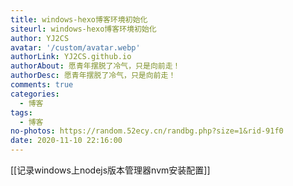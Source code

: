 ```yaml
---
title: windows-hexo博客环境初始化
siteurl: windows-hexo博客环境初始化
author: YJ2CS
avatar: '/custom/avatar.webp'
authorLink: YJ2CS.github.io
authorAbout: 愿青年摆脱了冷气，只是向前走！
authorDesc: 愿青年摆脱了冷气，只是向前走！
comments: true
categories:
  - 博客
tags:
  - 博客
no-photos: https://random.52ecy.cn/randbg.php?size=1&rid-91f0
date: 2020-11-10 22:16:00
---
```



[[记录windows上nodejs版本管理器nvm安装配置]]

